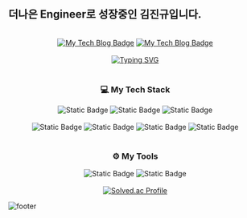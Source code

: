 <div>
  <h2>더나은 Engineer로 성장중인 김진규입니다.</h2>
</div>
<br>

<div align="center">
  <div>
    <a href="https://kimjingyu.tistory.com/"><img src="http://img.shields.io/badge/-JinGyu&#39;s%20Tech%20blog-purple?style=flat-square&amp;logo=tistory&amp;link=https://kimjingyu.tistory.com/" alt="My Tech Blog Badge"></a>
    <a href="https://www.notion.so/9ae450f4fb834b88add704258efac507?pvs=4"><img src="http://img.shields.io/badge/-진규의%20개발%20일기장-black?style=flat-square&amp;logo=notion&amp;link=https://www.notion.so/9ae450f4fb834b88add704258efac507?pvs=4" alt="My Tech Blog Badge"></a>
  </div>
  <br>
  <a href="https://git.io/typing-svg"><img src="https://readme-typing-svg.demolab.com?font=Hi+Melody&size=30&pause=1000&color=F7EE67&random=false&width=435&lines=%EC%98%A4%EB%8A%98+%EC%98%A4%EB%A5%98%EC%97%86%EC%9D%B4+%EA%B8%B0%EB%8A%A5%EC%9D%B4+%EC%9E%98+%EB%8F%99%EC%9E%91%ED%95%98%EA%B3%A0%2C;%EB%82%B4%EC%9D%BC%EC%9D%80+%ED%81%B0+%EB%85%B8%EB%A0%A5%EC%97%86%EC%9D%B4+%EC%9E%98+%EC%9D%BD%EC%96%B4%EC%A7%80%EB%A9%B0%2C;%EA%B8%B0%EB%8A%A5+%EC%88%98%EC%A0%95%EA%B3%BC+%EC%B6%94%EA%B0%80%EB%8A%94+%EC%89%AC%EC%9A%B4+%EC%BD%94%EB%93%9C%EB%A5%BC+%EB%A7%8C%EB%93%A4%EC%9E%90." alt="Typing SVG" /></a>
</div>

<br>

<h3 align="center">💻 My Tech Stack</h2>
<div align="center">
  <img alt="Static Badge" src="https://img.shields.io/badge/spring-%236DB33F.svg?style=for-the-badge&logo=spring&logoColor=white">
  <img alt="Static Badge" src="https://img.shields.io/badge/Java-007396?style=for-the-badge&logo=Java&logoColor=white">
  <img alt="Static Badge" src="https://img.shields.io/badge/Kotlin-3776AB?style=for-the-badge&logo=kotlin&logoColor=white">
</div>
<br>
<div align="center">
  <img alt="Static Badge" src="https://img.shields.io/badge/mysql-%234479A1?style=for-the-badge&logo=MySQl&logoColor=white">
  <img alt="Static Badge" src="https://img.shields.io/badge/oracle-F80000?style=for-the-badge&logo=Oracle&logoColor=white">
  <img alt="Static Badge" src="https://img.shields.io/badge/mongodb-%2347A248?style=for-the-badge&logo=MongoDB&logoColor=white">
  <img alt="Static Badge" src="https://img.shields.io/badge/hibernate-59666C?style=for-the-badge&logo=Hibernate&logoColor=#59666C">
</div>
<br>

<h3 align="center">⚙️ My Tools</h2>
<div align="center">
  <img alt="Static Badge" src="https://img.shields.io/badge/intellij_idea-%23000000?style=for-the-badge&logo=intellijidea&logoColor=white">
  <img alt="Static Badge" src="https://img.shields.io/badge/vim-%23019733?style=for-the-badge&logo=vim&logoColor=white">
</div>

<br>

<div align="center">
  <a href="https://solved.ac/swc05161/"><img src="http://mazassumnida.wtf/api/v2/generate_badge?boj=swc05161" alt="Solved.ac Profile"></a></p>
</div>

<p><img src="https://capsule-render.vercel.app/api?type=waving&amp;color=timeGradient&amp;height=150&amp;section=footer" alt="footer"></p>
<!--
**kim-jingyu/kim-jingyu** is a ✨ _special_ ✨ repository because its `README.md` (this file) appears on your GitHub profile.

Here are some ideas to get you started:

- 🔭 I’m currently working on ...
- 🌱 I’m currently learning ...
- 👯 I’m looking to collaborate on ...
- 🤔 I’m looking for help with ...
- 💬 Ask me about ...
- 📫 How to reach me: ...
- 😄 Pronouns: ...
- ⚡ Fun fact: ...
-->
